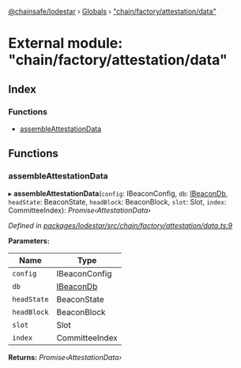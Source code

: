 [@chainsafe/lodestar](../README.md) › [Globals](../globals.md) › ["chain/factory/attestation/data"](_chain_factory_attestation_data_.md)

# External module: "chain/factory/attestation/data"

## Index

### Functions

* [assembleAttestationData](_chain_factory_attestation_data_.md#assembleattestationdata)

## Functions

###  assembleAttestationData

▸ **assembleAttestationData**(`config`: IBeaconConfig, `db`: [IBeaconDb](../interfaces/_db_api_beacon_interface_.ibeacondb.md), `headState`: BeaconState, `headBlock`: BeaconBlock, `slot`: Slot, `index`: CommitteeIndex): *Promise‹AttestationData›*

*Defined in [packages/lodestar/src/chain/factory/attestation/data.ts:9](https://github.com/ChainSafe/lodestar/blob/f536e8f/packages/lodestar/src/chain/factory/attestation/data.ts#L9)*

**Parameters:**

Name | Type |
------ | ------ |
`config` | IBeaconConfig |
`db` | [IBeaconDb](../interfaces/_db_api_beacon_interface_.ibeacondb.md) |
`headState` | BeaconState |
`headBlock` | BeaconBlock |
`slot` | Slot |
`index` | CommitteeIndex |

**Returns:** *Promise‹AttestationData›*
